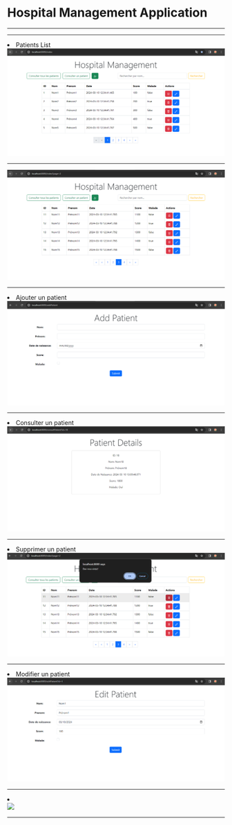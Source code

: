 <h1>Hospital Management Application</h1>
<hr/><hr/>
<li>Patients List</li>
<img src="screens/localhost-index.PNG">
<hr/>
<img src="screens/localhost-indexx.PNG">
<hr/>
<li>Ajouter un patient</li>
<img src="screens/add%20patient.PNG">
<hr/>
<li>Consulter un patient</li>
<img src="screens/consulter%20patient.PNG">
<hr/>
<li>Supprimer un patient</li>
<img src="screens/delete%20button.PNG">
<hr/>
<li>Modifier un patient</li>
<img src="screens/edit%20patient.PNG">
<hr/>
<li></li>
<img src="screens/">
<hr/>


